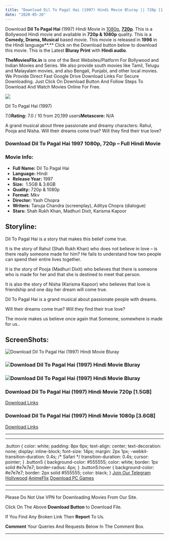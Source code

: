 ```yaml
---
title: "Download Dil To Pagal Hai (1997) Hindi Movie Bluray || 720p [1.5GB] || 1080p [3.6GB]"
date: "2020-05-20"
---
```


Download **Dil To Pagal Hai** (1997) Hindi Movie in [1080p](https://1moviesflix.com/1080p-movies/), [**720p**](https://1moviesflix.com/720p-movies/). This is a Bollywood Hindi movie and available in **720p & 1080p** quality. This is a **Comedy, Drama, Musical** based movie. This movie is released in **1996** in the Hindi language**.** Click on the Download button below to download this movie. This is the Latest **Bluray Print** with **Hindi audio**.

**TheMoviesFlix.in** is one of the Best Websites/Platform For Bollywood and Indian Movies and Series. We also provide south movies like Tamil, Telugu and Malayalam movies, and also Bengali, Punjabi, and other local movies. We Provide Direct Fast Google Drive Download Links For Secure Downloading. Just Click On Download Button And Follow Steps To Download And Watch Movies Online For Free.

[![](https://m.media-amazon.com/images/M/MV5BYWQ5ZjgyMmEtMWUwNi00YmJjLTljOWUtNDlkNjNlMDU2NDJjXkEyXkFqcGdeQXVyNTkzNDQ4ODc@._V1_SX300.jpg)](https://www.imdb.com/title/tt0118983/ "Dil To Pagal Hai")

Dil To Pagal Hai (1997)

7.0**Rating:** 7.0 / 10 from 20,199 users**Metascore:** N/A

A grand musical about three passionate and dreamy characters: Rahul, Pooja and Nisha. Will their dreams come true? Will they find their true love?

### Download Dil To Pagal Hai 1997 1080p, 720p – Full Hindi Movie

### Movie Info:

- **Full Name:** Dil To Pagal Hai
- **Language:** Hindi
- **Release Year:** 1997
- **Size:**  1.5GB & 3.6GB
- **Quality:** 720p & 1080p
- **Format:** Mkv
- **Director:** Yash Chopra
- **Writers:** Tanuja Chandra (screenplay), Aditya Chopra (dialogue)
- **Stars:** Shah Rukh Khan, Madhuri Dixit, Karisma Kapoor

## Storyline:

Dil To Pagal Hai is a story that makes this belief come true.

It is the story of Rahul (Shah Rukh Khan) who does not believe in love – is there really someone made for him? He fails to understand how two people can spend their entire lives together.

It is the story of Pooja (Madhuri Dixit) who believes that there is someone who is made for her and that she is destined to meet that person.

It is also the story of Nisha (Karisma Kapoor) who believes that love is friendship and one day her dream will come true.

Dil To Pagal Hai is a grand musical about passionate people with dreams.

Will their dreams come true? Will they find their true love?

The movie makes us believe once again that Someone, somewhere is made for us..

## ScreenShots:

![Download Dil To Pagal Hai (1997) Hindi Movie Bluray](https://m.media-amazon.com/images/M/MV5BNzAyOTA1YzQtNDYyNC00ZDQwLWIzODAtYTBiOTA3N2ZjNzM1XkEyXkFqcGdeQXVyNDg2NDgyMTE@._V1_QL50_.jpg)

### ![Download Dil To Pagal Hai (1997) Hindi Movie Bluray](https://m.media-amazon.com/images/M/MV5BYTVjNWJjODEtNjY1Ny00MWQwLThlZjktZDIwOWIyNDQyZGYxXkEyXkFqcGdeQXVyNDg2NDgyMTE@._V1_QL50_.jpg)

### ![Download Dil To Pagal Hai (1997) Hindi Movie Bluray](https://m.media-amazon.com/images/M/MV5BZTM5MTEyMzktMDc0YS00NGM0LWIwNGEtN2Q0ZjA5N2RjZGIxL2ltYWdlL2ltYWdlXkEyXkFqcGdeQXVyNDQxNjcxNQ@@._V1_QL50_.jpg)

### Download Dil To Pagal Hai (1997) Hindi Movie 720p \[1.5GB\]

[Download Links](https://1moviesflix.com?a270777880=d0VycjVwRHdWdTRaeThjL2lmVkp4SG50TC9xOVdVMlVWUHRuc3BJMHE3UUhPaVl1WlNRblQxWG13STJSMjNXTnNWOENmK2lIVUpRL0tGdzZRZjdDNit2ZGtzOUthNzk5ZzF6ZkxvWlFSaVk9)

### Download Dil To Pagal Hai (1997) Hindi Movie 1080p \[3.6GB\] 

[Download Links](https://1moviesflix.com?a270777880=d0VycjVwRHdWdTRaeThjL2lmVkp4SG50TC9xOVdVMlVWUHRuc3BJMHE3UUhPaVl1WlNRblQxWG13STJSMjNXTmFpS3krRG9KZnVzKzJEYUdIa1U3T0lPdE1mb3QwYWJZOUFITzRCcUNrT1U9)

* * *

* * *

.button { color: white; padding: 8px 6px; text-align: center; text-decoration: none; display: inline-block; font-size: 14px; margin: 2px 1px; -webkit-transition-duration: 0.4s; /\* Safari \*/ transition-duration: 0.4s; cursor: pointer; } .button5 { background-color: #555555; color: white; border: 1px solid #e7e7e7; border-radius: 4px; } .button5:hover { background-color: #e7e7e7; border: 2px solid #555555; color: black; } [Join Our Telegram](http://gdrivepro.xyz/join.php) [Hollywood](https://moviesverse.com/) [AnimeFlix](https://animeflix.in/) [Download PC Games](https://gamesflix.net/)  

* * *

* * *

  

Please Do Not Use VPN for Downloading Movies From Our Site.

Click On The Above **Download Button** to Download File.

If You Find Any Broken Link Then **Report** To Us.

**Comment** Your Queries And Requests Below In The Comment Box.

* * *

